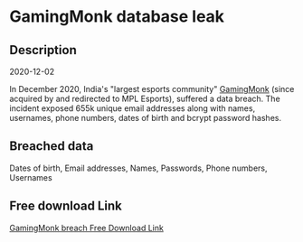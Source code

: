 # GamingMonk database leak

## Description

2020-12-02

In December 2020, India's &quot;largest esports community&quot; <a href="http://gamingmonk.com/" target="_blank" rel="noopener">GamingMonk</a> (since acquired by and redirected to MPL Esports), suffered a data breach. The incident exposed 655k unique email addresses along with names, usernames, phone numbers, dates of birth and bcrypt password hashes.

## Breached data

Dates of birth, Email addresses, Names, Passwords, Phone numbers, Usernames

## Free download Link

[GamingMonk breach Free Download Link](https://link-to.net/1229997/536.0056369516883/dynamic/?r=aHR0cHM6Ly93d3cubWVkaWFmaXJlLmNvbS92aWV3L21NanA1QTJtWDF1REZvei9nYW1pbmdtb25rLmNvbS9maWxl)